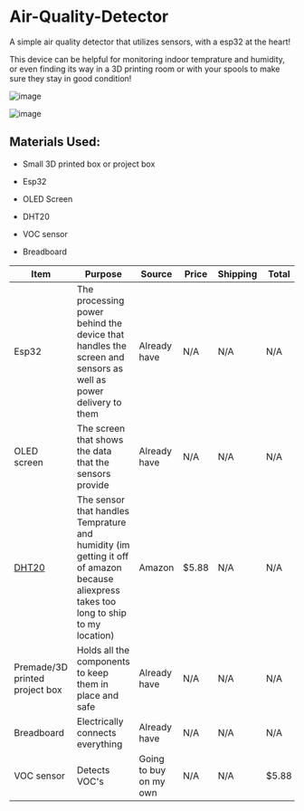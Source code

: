 # Air-Quality-Detector
A simple air quality detector that utilizes sensors, with a esp32 at the heart!

This device can be helpful for monitoring indoor temprature and humidity, or even finding its way in a 3D printing room or with your spools to make sure they stay in good condition!

![image](https://github.com/user-attachments/assets/7ca408fc-73b6-48b4-8d8e-a9eed1050690)

![image](https://github.com/user-attachments/assets/c2841aa8-c9da-47ab-a693-46158e231bd0)


## Materials Used:

* Small 3D printed box or project box

* Esp32

* OLED Screen

* DHT20

* VOC sensor

* Breadboard

|     Item      |                                                        Purpose                                                               |     Source    |     Price     |    Shipping    |         Total         |
| ------------- | ---------------------------------------------------------------------------------------------------------------------------- | ------------- | ------------- | -------------- | --------------------- |
|Esp32          |The processing power behind the device that handles the screen and sensors as well as power delivery to them                  |Already have   |     N/A       |    N/A         |       N/A             |
|OLED screen    |The screen that shows the data that the sensors provide                                                                       |Already have   |     N/A       |    N/A         |       N/A             |
|[DHT20](https://www.amazon.com/Temperature-Humidity-Sensor-Digital-Replaces/dp/B0F21T53BZ) |The sensor that handles Temprature and humidity (im getting it off of amazon because aliexpress takes too long to ship to my location)   |Amazon         |     $5.88     |    N/A         |       N/A             |
|Premade/3D printed project box| Holds all the components to keep them in place and safe                                                       |Already have   |     N/A       |    N/A         |       N/A             |
|Breadboard     | Electrically connects everything                                                                                             |Already have   |     N/A       |    N/A         |       N/A             |
|VOC sensor     |Detects VOC's                                                                                                                 |Going to buy on my own|   N/A  |    N/A         |       $5.88           |
